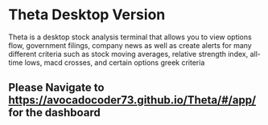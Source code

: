 # Theta Desktop Version

Theta is a desktop stock analysis terminal that allows you to view options flow, government filings, company news as well as create alerts for many different criteria such as stock moving averages, relative strength index, all-time lows, macd crosses, and certain options greek criteria

## Please Navigate to https://avocadocoder73.github.io/Theta/#/app/ for the dashboard
